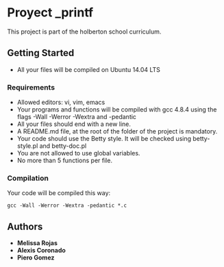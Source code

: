 # Proyect _printf

This project is part of the holberton school curriculum.

## Getting Started

* All your files will be compiled on Ubuntu 14.04 LTS

### Requirements

* Allowed editors: vi, vim, emacs
* Your programs and functions will be compiled with gcc 4.8.4 using
the flags -Wall -Werror -Wextra and -pedantic
* All your files should end with a new line.
* A README.md file, at the root of the folder of the project is mandatory.
* Your code should use the Betty style. It will be checked using 
betty-style.pl and betty-doc.pl
* You are not allowed to use global variables.
* No more than 5 functions per file.


### Compilation

Your code will be compiled this way:

```
gcc -Wall -Werror -Wextra -pedantic *.c
```


## Authors

* **Melissa Rojas** 
* **Alexis Coronado**
* **Piero Gomez**

